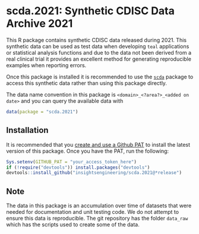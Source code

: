 # scda.2021: Synthetic CDISC Data Archive 2021

This R package contains synthetic CDISC data released during 2021.
This synthetic data can be used as test data when developing `teal` applications or statistical analysis functions and due to the data not been derived from a real clinical trial it provides an excellent method for generating reproducible examples when reporting errors.

Once this package is installed it is recommended to use the [`scda`](https://github.com/insightsengineering/scda) package to access this synthetic data rather than using this package directly.

The data name convention in this package is `<domain>_<?area?>_<added on date>` and you can query the available data with

```r
data(package = "scda.2021")
```

## Installation

It is recommended that you [create and use a Github PAT](https://docs.github.com/en/github/authenticating-to-github/keeping-your-account-and-data-secure/creating-a-personal-access-token) to install the latest version of this package. Once you have the PAT, run the following:

```r
Sys.setenv(GITHUB_PAT = "your_access_token_here")
if (!require("devtools")) install.packages("devtools")
devtools::install_github("insightsengineering/scda.2021@*release")
```

## Note

The data in this package is an accumulation over time of datasets that were needed for documentation and unit testing code. We do not attempt to ensure this data is reproducible. The git repository has the folder `data_raw` which has the scripts used to create some of the data.

